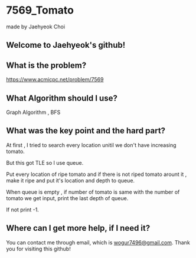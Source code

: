 # 7569_Tomato

made by Jaehyeok Choi

## Welcome to Jaehyeok's github!

## What is the problem?

https://www.acmicpc.net/problem/7569 

## What Algorithm should I use?

Graph Algorithm , BFS

## What was the key point and the hard part?

At first , I tried to search every location unitil we don't have increasing tomato.

But this got TLE so I use queue.

Put every location of ripe tomato and if there is not riped tomato arount it , make it ripe and put it's location and depth to queue.

When queue is empty , if number of tomato is same with the number of tomato we get input, print the last depth of queue.

If not print -1.

## Where can I get more help, if I need it?

You can contact me through email, which is wogur7496@gmail.com.
Thank you for visiting this github!
